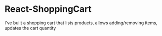 # React-ShoppingCart
I've built a shopping cart that lists products, allows adding/removing items, updates the cart quantity
